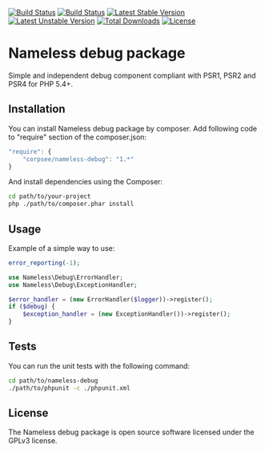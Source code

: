 [![Build Status](http://phpci.corpsee.com/build-status/image/4?branch=master)](http://phpci.corpsee.com/build-status/view/4?branch=master)
[![Build Status](https://travis-ci.org/corpsee/nameless-debug.svg?branch=master)](https://travis-ci.org/corpsee/nameless-debug)
[![Latest Stable Version](https://poser.pugx.org/corpsee/nameless-debug/v/stable.svg)](https://packagist.org/packages/corpsee/nameless-debug)
[![Latest Unstable Version](https://poser.pugx.org/corpsee/nameless-debug/v/unstable.svg)](https://packagist.org/packages/corpsee/nameless-debug)
[![Total Downloads](https://poser.pugx.org/corpsee/nameless-debug/downloads.svg)](https://packagist.org/packages/corpsee/nameless-debug)
[![License](https://poser.pugx.org/corpsee/nameless-debug/license.svg)](https://packagist.org/packages/corpsee/nameless-debug)

Nameless debug package
======================

Simple and independent debug component compliant with PSR1, PSR2 and PSR4 for PHP 5.4+.

Installation
------------

You can install Nameless debug package by composer. Add following code to "require" section of the composer.json:

```javascript
"require": {
    "corpsee/nameless-debug": "1.*"
}
```

And install dependencies using the Composer:

```bash
cd path/to/your-project
php ./path/to/composer.phar install
```

Usage
-----

Example of a simple way to use:

```php
error_reporting(-1);

use Nameless\Debug\ErrorHandler;
use Nameless\Debug\ExceptionHandler;

$error_handler = (new ErrorHandler($logger))->register();
if ($debug) {
    $exception_handler = (new ExceptionHandler())->register();
}
```

Tests
-----

You can run the unit tests with the following command:

```bash
cd path/to/nameless-debug
./path/to/phpunit -c ./phpunit.xml
```

License
-------

The Nameless debug package is open source software licensed under the GPLv3 license.



